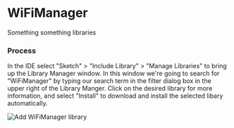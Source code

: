 # WiFiManager
Something something libraries

### Process

In the IDE select "Sketch" > "Include Library" > "Manage Libraries" to bring up the Library Manager window.  In this window we're going to search for "WiFiManager" by typing our search term in the filter dialog box in the upper right of the Library Manger.  Click on the desired library for more information, and select "Install" to download and install the selected libary automatically.

![Add WiFiManager library](https://github.com/aderusha/IoTWM-ESP8266/blob/master/Images/AddWiFiManagerLibrary.png)
